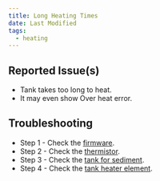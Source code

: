 ```yaml
---
title: Long Heating Times
date: Last Modified 
tags:
  - heating
---
```

## Reported Issue(s)

- Tank takes too long to heat. 
- It may even show Over heat error.

## Troubleshooting

- Step 1 - Check the [firmware](/heating/check-firmware/).
- Step 2 - Check the [thermistor](/heating/check-thermistor/).
- Step 3 - Check the [tank for sediment](/heating/check-tank-sediment/).
- Step 4 - Check the [tank heater element](/heating/check-heater-element/).
